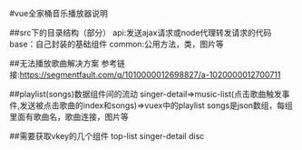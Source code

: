 #vue全家桶音乐播放器说明

##src下的目录结构（部分）
api:发送ajax请求或node代理转发请求的代码
base：自己封装的基础组件
common:公用方法，类，图片等

##无法播放歌曲解决方案
参考链接:https://segmentfault.com/q/1010000012698827/a-1020000012700711

##playlist(songs)数据组件间的流动
singer-detail=>music-list(点击歌曲触发事件,发送被点击歌曲的index和songs)=>vuex中的playlist
songs是json数组，每组里面有歌曲名，歌曲连接，图片等

##需要获取vkey的几个组件
top-list singer-detail disc
